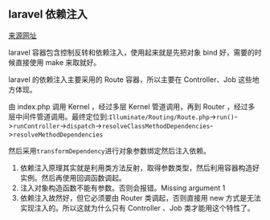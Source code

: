 ## laravel 依赖注入

[来源网址](`https://learnku.com/articles/4559/analysis-of-laravel-dependency-injection`)

laravel 容器包含控制反转和依赖注入，使用起来就是先把对象 bind 好，需要的时候直接使用 make 来取就好。

laravel 的依赖注入主要采用的 Route 容器，所以主要在 Controller、Job 这些地方体现。

由 index.php 调用 Kernel ，经过多层 Kernel 管道调用，再到 Router ，经过多层中间件管道调用。最终定位到:`Illuminate/Routing/Route.php`->`run()`->`runController`->`dispatch`->`resolveClassMethodDependencies`->`resolveMethodDependencies`

然后采用`transformDependency`进行对象参数绑定然后注入依赖。

1. 依赖注入原理其实就是利用类方法反射，取得参数类型，然后利用容器构造好实例。然后再使用回调函数调起。
2. 注入对象构造函数不能有参数。否则会报错。Missing argument 1
3. 依赖注入故然好，但它必须要由 Router 类调起，否则直接用 new 方式是无法实现注入的。所以这就为什么只有 Controller 、Job 类才能用这个特性了。